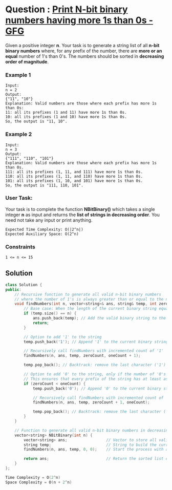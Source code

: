# Question : [Print N-bit binary numbers having more 1s than 0s - GFG](https://www.geeksforgeeks.org/problems/print-n-bit-binary-numbers-having-more-1s-than-0s0252/1)

Given a positive integer **n**. Your task is to generate a string list of all **n-bit binary numbers** where, for any prefix of the number, there are **more or an equal** number of 1's than 0's. The numbers should be sorted in **decreasing order of magnitude**.

### Example 1

```
Input:
n = 2
Output:
{"11", "10"}
Explanation: Valid numbers are those where each prefix has more 1s than 0s:
11: all its prefixes (1 and 11) have more 1s than 0s.
10: all its prefixes (1 and 10) have more 1s than 0s.
So, the output is "11, 10".
```

### Example 2

```
Input:
n = 3
Output:
{"111", "110", "101"}
Explanation: Valid numbers are those where each prefix has more 1s than 0s.
111: all its prefixes (1, 11, and 111) have more 1s than 0s.
110: all its prefixes (1, 11, and 110) have more 1s than 0s.
101: all its prefixes (1, 10, and 101) have more 1s than 0s.
So, the output is "111, 110, 101".
```

### User Task:

Your task is to complete the function **NBitBinary()** which takes a single integer **n** as input and returns the **list of strings in decreasing order**. You need not take any input or print anything.

```
Expected Time Complexity: O(|2^n|)
Expected Auxiliary Space: O(2^n)
```

### Constraints

`1 <= n <= 15`

## Solution

```Cpp
class Solution {
public:
    // Recursive function to generate all valid n-bit binary numbers
    // where the number of 1's is always greater than or equal to the number of 0's in any prefix
    void findNumbers(int n, vector<string>& ans, string& temp, int zeroCount, int oneCount) {
        // Base case: When the length of the current binary string equals n
        if (temp.size() == n) {
            ans.push_back(temp); // Add the valid binary string to the result list
            return;
        }

        // Option to add '1' to the string
        temp.push_back('1'); // Append '1' to the current binary string

        // Recursively call findNumbers with incremented count of '1'
        findNumbers(n, ans, temp, zeroCount, oneCount + 1);

        temp.pop_back(); // Backtrack: remove the last character ('1') to explore other possibilities

        // Option to add '0' to the string, only if the number of '0's is less than the number of '1's
        // This ensures that every prefix of the string has at least as many '1's as '0's
        if (zeroCount < oneCount) {
            temp.push_back('0'); // Append '0' to the current binary string

            // Recursively call findNumbers with incremented count of '0'
            findNumbers(n, ans, temp, zeroCount + 1, oneCount);

            temp.pop_back(); // Backtrack: remove the last character ('0') to explore other possibilities
        }
    }

    // Function to generate all valid n-bit binary numbers in decreasing order of magnitude
    vector<string> NBitBinary(int n) {
        vector<string> ans;                 // Vector to store all valid n-bit binary strings
        string temp;                        // String to build the current binary number
        findNumbers(n, ans, temp, 0, 0);    // Start the process with an empty string and zero counts for '0's and '1's

        return ans;                         // Return the sorted list of valid binary strings
    }
};

Time Complexity = O(2^n)
Space Complexity = O(n + 2^n)
```
